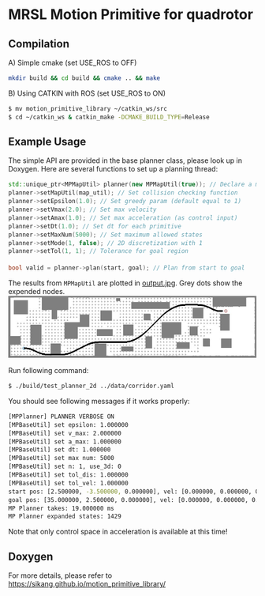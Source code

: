 # MRSL Motion Primitive for quadrotor

## Compilation

A) Simple cmake (set USE_ROS to OFF)
```sh
mkdir build && cd build && cmake .. && make
```


B) Using CATKIN with ROS (set USE_ROS to ON)
```sh
$ mv motion_primitive_library ~/catkin_ws/src
$ cd ~/catkin_ws & catkin_make -DCMAKE_BUILD_TYPE=Release
```


## Example Usage
The simple API are provided in the base planner class, please look up in Doxygen. Here are several functions to set up a planning thread:
```c++
std::unique_ptr<MPMapUtil> planner(new MPMapUtil(true)); // Declare a mp planner using voxel map
planner->setMapUtil(map_util); // Set collision checking function
planner->setEpsilon(1.0); // Set greedy param (default equal to 1)
planner->setVmax(2.0); // Set max velocity
planner->setAmax(1.0); // Set max acceleration (as control input)
planner->setDt(1.0); // Set dt for each primitive
planner->setMaxNum(5000); // Set maximum allowed states
planner->setMode(1, false); // 2D discretization with 1
planner->setTol(1, 1); // Tolerance for goal region

bool valid = planner->plan(start, goal); // Plan from start to goal
```

The results from ```MPMapUtil``` are plotted in [output.jpg](https://github.com/sikang/motion_primitive_library/blob/master/data/output.jpg). Grey dots show the expended nodes.
![Visualization](./data/output.jpg)

Run following command:
```sh
$ ./build/test_planner_2d ../data/corridor.yaml
```
You should see following messages if it works properly:
```sh
[MPPlanner] PLANNER VERBOSE ON
[MPBaseUtil] set epsilon: 1.000000
[MPBaseUtil] set v_max: 2.000000
[MPBaseUtil] set a_max: 1.000000
[MPBaseUtil] set dt: 1.000000
[MPBaseUtil] set max num: 5000
[MPBaseUtil] set n: 1, use_3d: 0
[MPBaseUtil] set tol_dis: 1.000000
[MPBaseUtil] set tol_vel: 1.000000
start pos: [2.500000, -3.500000, 0.000000], vel: [0.000000, 0.000000, 0.000000], acc: [0.000000, 0.000000, 0.000000]
goal pos: [35.000000, 2.500000, 0.000000], vel: [0.000000, 0.000000, 0.000000], acc: [0.000000, 0.000000, 0.000000]
MP Planner takes: 19.000000 ms
MP Planner expanded states: 1429
```

Note that only control space in acceleration is available at this time!


## Doxygen
For more details, please refer to https://sikang.github.io/motion_primitive_library/
